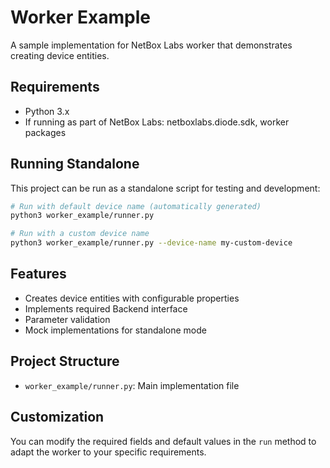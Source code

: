 # Worker Example

A sample implementation for NetBox Labs worker that demonstrates creating device entities.

## Requirements

- Python 3.x
- If running as part of NetBox Labs: netboxlabs.diode.sdk, worker packages

## Running Standalone

This project can be run as a standalone script for testing and development:

```bash
# Run with default device name (automatically generated)
python3 worker_example/runner.py

# Run with a custom device name
python3 worker_example/runner.py --device-name my-custom-device
```

## Features

- Creates device entities with configurable properties
- Implements required Backend interface
- Parameter validation
- Mock implementations for standalone mode

## Project Structure

- `worker_example/runner.py`: Main implementation file

## Customization

You can modify the required fields and default values in the `run` method to adapt the worker to your specific requirements.